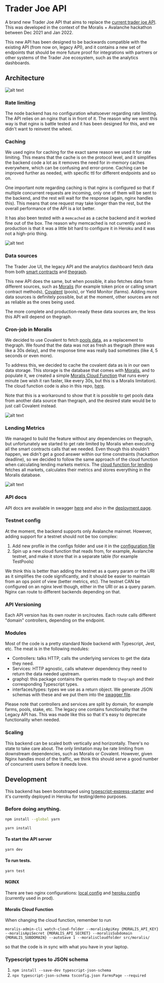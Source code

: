 # Trader Joe API

A brand new Trader Joe API that aims to replace the [current trader joe API](https://github.com/traderjoe-xyz/joe-api). This was developed in the context of the Moralis + Avalanche hackathon between Dec 2021 and Jan 2022. 

This new API has been designed to be backwards compatible with the existing API (from now on, legacy API), and it contains a new set of endpoints that should be more future proof for integrations with partners or other systems of the Trader Joe ecosystem, such as the analytics dashboards. 

## Architecture

![alt text](docs/system.png "Trader Joe API Architecture")

### Rate limiting
The node backend has no configuration whatsoever regarding rate limiting. The API relies on an nginx that is in front of it. 
The reason why we went this way is that nginx is battle tested and it has been designed for this, and we didn't want to reinvent the wheel. 

### Caching
We used nginx for caching for the exact same reason we used it for rate limiting. This means that the cache is on the protocol level, and it simplifies the backend code a lot as it removes the need for in-memory caches everywhere, which can be confusing and error-prone. Caching can be improved further as needed, with specific ttl for different endpoints and so on. 

One important note regarding caching is that nginx is configured so that if multiple concurrent requests are incoming, only one of them will be sent to the backend, and the rest will wait for the response (again, nginx handles this). This means that one request may take longer than the rest, but the overall performance of the API is a lot better. 

It has also been tested with a `memcached` as a cache backend and it worked fine out of the box. The reason why memcached is not currently used in production is that it was a little bit hard to configure it in Heroku and it was not a high-prio thing. 

![alt text](docs/cache.png "Caching")

### Data sources
The Trader Joe UI, the legacy API and the analytics dashboard fetch data from both [smart contracts](https://github.com/traderjoe-xyz/joe-core) and [thegraph](https://github.com/traderjoe-xyz/joe-subgraphs). 

This new API does the same, but when possible, it also fetches data from different sources, such as [Moralis](https://moralis.io/) (for example token price or calling smart contract methods), [Covalent](https://www.covalenthq.com/) (pools), or Yield Monitor (farms). Adding more data sources is definitely possible, but at the moment, other sources are not as reliable as the ones being used.

The more complete and production-ready these data sources are, the less this API will depend on thegraph. 

### Cron-job in Moralis
We decided to use Covalent to fetch [pools data](https://www.covalenthq.com/docs/api/#/0/Class-B/Get-XY=K-Pools-by-Address/lng=en), as a replacement to thegraph. We found that the data was not as fresh as thegraph (there was like a 30s delay), and the response time was really bad sometimes (like 4, 5 seconds or even more). 

To address this, we decided to cache the covalent data as is in our own data storage. This storage is the database that comes with [Moralis](https://docs.moralis.io/moralis-server/database), and to populate it, we created a simple [Moralis Cloud Function](https://docs.moralis.io/moralis-server/cloud-code/cloud-functions) that runs every minute (we wish it ran faster, like every 30s, but this is a Moralis limitation). The cloud function code is also in this repo, [here](src/moralis/pools.cf.js).

Note that this is a workaround to show that it is possible to get pools data from another data source than thegraph, and the desired state would be to just call Covalent instead. 

![alt text](docs/cloud-function.png "Covalent Caching")

### Lending Metrics
We managed to build the feature without any dependencies on thegraph, but unfortunately we started to get rate limited by Moralis when executing all the smart contracts calls that we needed. Even though this shouldn't happen, we didn't get a good answer within our time constraints (hackathon deadline), so we decided to follow the same approach of the cloud function when calculating lending markets metrics. The [cloud function for lending](src/moralis/lending.cf.js) fetches all markets, calculates their metrics and stores everything in the Moralis database. 

 ![alt text](docs/lending-cloud-function.png "Lending Caching")

### API docs

API docs are available in swagger [here](swagger.yaml) and also in the [deployment page](https://trader-joe-2-api.herokuapp.com/api-docs/).

### Testnet config

At the moment, the backend supports only Avalanche mainnet. However, adding support for a testnet should not be too complex:

1) Add new profile in the configs folder and use it in the [configuration file](src/configs/index.ts)
2) Spin up a new cloud function that reads from, for example, Avalanche testnet, and make it store that in a separate table (for example TestPools)

We think this is better than adding the testnet as a query param or the URI as it simplifies the code significantly, and it should be easier to maintain from an ops point of view (better metrics, etc). The testnet CAN be configured on an nginx level though, either in the URI or as a query param. Nginx can route to different backends depending on that. 

### API Versioning

Each API version has its own router in src/routes. Each route calls different "domain" controllers, depending on the endpoint. 

### Modules

Most of the code is a pretty standard Node backend with Typescript, Jest, etc. The meat is in the following modules:

- Controllers: talks HTTP, calls the underlying services to get the data they need.
- Services: HTTP agnostic, calls whatever dependency they need to return the data needed upstream. 
- graphql: this package contains the queries made to `thegraph` and their corresponding Typescript types. 
- interfaces/types: types we use as a return object. We generate JSON schemas with these and we put them into the [swagger file](swagger.yaml). 

Please note that controllers and services are split by domain, for example farms, pools, stake, etc. The legacy one contains functionality that the Legacy API has. This was made like this so that it's easy to deprecate functionality when needed. 

### Scaling
This backend can be scaled both vertically and horizontally. There's no state to take care about. The only limitation may be rate limiting from downstream dependencies, such as Moralis or Covalent. However, given Nginx handles most of the traffic, we think this should serve a good number of concurrent users before it needs love. 

## Development

This backend has been bootstraped using [typescript-express-starter](https://www.npmjs.com/package/typescript-express-starter) and it's currently deployed in Heroku for testing/demo purposes. 

### Before doing anything.

```bash
npm install --global yarn
```

```bash
yarn install
```

#### To start the API server

```bash
yarn dev
```

#### To run tests.

```bash
yarn test
```

#### NGINX
There are two nginx configurations: [local config](nginx.conf) and [heroku config](config/nginx.conf.erb) (currently used in prod).

#### Moralis Cloud Function

When changing the cloud function, remember to run 
```
moralis-admin-cli watch-cloud-folder --moralisApiKey {MORALIS_API_KEY} --moralisApiSecret {MORALIS_API_SECRET} --moralisSubdomain {MORALIS_SUBDOMAIN} --autoSave 1 --moralisCloudfolder src/moralis/
```
so that the code is in sync with what you have in your laptop. 

### Typescript types to JSON schema

1. `npm install --save-dev typescript-json-schema`
2. `npx typescript-json-schema tsconfig.json FarmsPage --required`
